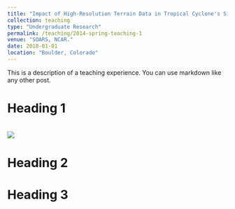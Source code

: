 ```yaml
---
title: "Impact of High-Resolution Terrain Data in Tropical Cyclone's Simulations"
collection: teaching
type: "Undergraduate Research"
permalink: /teaching/2014-spring-teaching-1
venue: "SOARS, NCAR."
date: 2018-01-01
location: "Boulder, Colorado"
---
```


This is a description of a teaching experience. You can use markdown like any other post.

Heading 1
======

<br/><img src='/images/500x300.png'>

Heading 2
======

Heading 3
======
